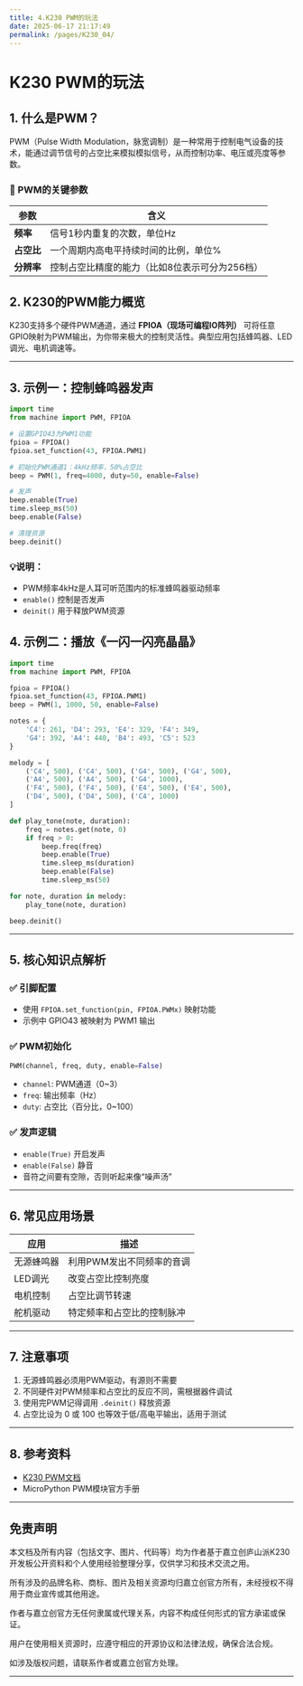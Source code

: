 ```yaml
---
title: 4.K230 PWM的玩法
date: 2025-06-17 21:17:49
permalink: /pages/K230_04/
---
```


# K230 PWM的玩法

## 1. 什么是PWM？

PWM（Pulse Width Modulation，脉宽调制）是一种常用于控制电气设备的技术，能通过调节信号的占空比来模拟模拟信号，从而控制功率、电压或亮度等参数。

### 🔧 PWM的关键参数

| 参数       | 含义                                           |
| ---------- | ---------------------------------------------- |
| **频率**   | 信号1秒内重复的次数，单位Hz                    |
| **占空比** | 一个周期内高电平持续时间的比例，单位%          |
| **分辨率** | 控制占空比精度的能力（比如8位表示可分为256档） |

## 2. K230的PWM能力概览

K230支持多个硬件PWM通道，通过 **FPIOA（现场可编程IO阵列）** 可将任意GPIO映射为PWM输出，为你带来极大的控制灵活性。典型应用包括蜂鸣器、LED调光、电机调速等。

---

## 3. 示例一：控制蜂鸣器发声

```python
import time
from machine import PWM, FPIOA

# 设置GPIO43为PWM1功能
fpioa = FPIOA()
fpioa.set_function(43, FPIOA.PWM1)

# 初始化PWM通道1：4kHz频率，50%占空比
beep = PWM(1, freq=4000, duty=50, enable=False)

# 发声
beep.enable(True)
time.sleep_ms(50)
beep.enable(False)

# 清理资源
beep.deinit()
```

### 💡说明：

- PWM频率4kHz是人耳可听范围内的标准蜂鸣器驱动频率
- `enable()` 控制是否发声
- `deinit()` 用于释放PWM资源

## 4. 示例二：播放《一闪一闪亮晶晶》

```python
import time
from machine import PWM, FPIOA

fpioa = FPIOA()
fpioa.set_function(43, FPIOA.PWM1)
beep = PWM(1, 1000, 50, enable=False)

notes = {
    'C4': 261, 'D4': 293, 'E4': 329, 'F4': 349,
    'G4': 392, 'A4': 440, 'B4': 493, 'C5': 523
}

melody = [
    ('C4', 500), ('C4', 500), ('G4', 500), ('G4', 500),
    ('A4', 500), ('A4', 500), ('G4', 1000),
    ('F4', 500), ('F4', 500), ('E4', 500), ('E4', 500),
    ('D4', 500), ('D4', 500), ('C4', 1000)
]

def play_tone(note, duration):
    freq = notes.get(note, 0)
    if freq > 0:
        beep.freq(freq)
        beep.enable(True)
        time.sleep_ms(duration)
        beep.enable(False)
        time.sleep_ms(50)

for note, duration in melody:
    play_tone(note, duration)

beep.deinit()
```

------

## 5. 核心知识点解析

### ✅ 引脚配置

- 使用 `FPIOA.set_function(pin, FPIOA.PWMx)` 映射功能
- 示例中 GPIO43 被映射为 PWM1 输出

### ✅ PWM初始化

```python
PWM(channel, freq, duty, enable=False)
```

- `channel`: PWM通道（0~3）
- `freq`: 输出频率（Hz）
- `duty`: 占空比（百分比，0~100）

### ✅ 发声逻辑

- `enable(True)` 开启发声
- `enable(False)` 静音
- 音符之间要有空隙，否则听起来像“噪声汤”

------

## 6. 常见应用场景

| 应用       | 描述                       |
| ---------- | -------------------------- |
| 无源蜂鸣器 | 利用PWM发出不同频率的音调  |
| LED调光    | 改变占空比控制亮度         |
| 电机控制   | 占空比调节转速             |
| 舵机驱动   | 特定频率和占空比的控制脉冲 |



------

## 7. 注意事项

1. 无源蜂鸣器必须用PWM驱动，有源则不需要
2. 不同硬件对PWM频率和占空比的反应不同，需根据器件调试
3. 使用完PWM记得调用 `.deinit()` 释放资源
4. 占空比设为 0 或 100 也等效于低/高电平输出，适用于测试

------

## 8. 参考资料

- [K230 PWM文档](https://wiki.lckfb.com/zh-hans/lushan-pi-k230/basic/pwm.html)
- MicroPython PWM模块官方手册

---

## 免责声明

本文档及所有内容（包括文字、图片、代码等）均为作者基于嘉立创庐山派K230开发板公开资料和个人使用经验整理分享，仅供学习和技术交流之用。

所有涉及的品牌名称、商标、图片及相关资源均归嘉立创官方所有，未经授权不得用于商业宣传或其他用途。

作者与嘉立创官方无任何隶属或代理关系，内容不构成任何形式的官方承诺或保证。

用户在使用相关资源时，应遵守相应的开源协议和法律法规，确保合法合规。

如涉及版权问题，请联系作者或嘉立创官方处理。

---
